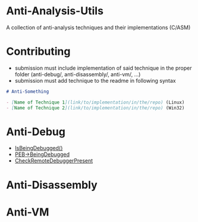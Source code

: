 # Anti-Analysis-Utils
A collection of anti-analysis techniques and their implementations (C/ASM)

# Contributing

- submission must include implementation of said technique in the proper folder (anti-debug/, anti-disassembly/, anti-vm/, ...)
- submission must add technique to the readme in following syntax

```md
# Anti-Something

- [Name of Technique 1](link/to/implementation/in/the/repo) (Linux)
- [Name of Technique 2](link/to/implementation/in/the/repo) (Win32)

```

# Anti-Debug

- [IsBeingDebugged()](Anti-Debug/IsBeingDebugged.c)
- [PEB->BeingDebugged](Anti-Debug/BeingDebugged.c)
- [CheckRemoteDebuggerPresent](Anti-Debug/CheckRemoteDebuggerPresent.c)

# Anti-Disassembly

# Anti-VM

